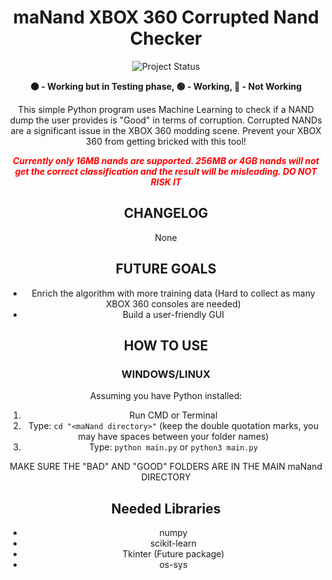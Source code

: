<h1 align="center">maNand XBOX 360 Corrupted Nand Checker</h1>
<p align="center">
  <img src="https://img.shields.io/badge/PROJECT_STATUS-🟠-orange" alt="Project Status">
</p>
<p align="center">
  <strong>🟠 - Working but in Testing phase, 🟢 - Working, 🔴 - Not Working</strong>
</p>
<p align="center">
  This simple Python program uses Machine Learning to check if a NAND dump the user provides is "Good" in terms of corruption. Corrupted NANDs are a significant issue in the XBOX 360 modding scene. Prevent your XBOX 360 from getting bricked with this tool!
</p>
<p align="center">
  <em style="color:red;"><strong>Currently only 16MB nands are supported. 256MB or 4GB nands will not get the correct classification and the result will be misleading. DO NOT RISK IT</strong></em>
</p>
<h2 align="center">CHANGELOG</h2>
<p align="center">
  None
</p>
<h2 align="center">FUTURE GOALS</h2>
<ul align="center">
  <li>Enrich the algorithm with more training data (Hard to collect as many XBOX 360 consoles are needed)</li>
  <li>Build a user-friendly GUI</li>
</ul>
<h2 align="center">HOW TO USE</h2>
<h3 align="center">WINDOWS/LINUX</h3>
<p align="center">Assuming you have Python installed:</p>
<ol align="center">
  <li>Run CMD or Terminal</li>
  <li>Type: <code>cd "&lt;maNand directory&gt;"</code> (keep the double quotation marks, you may have spaces between your folder names)</li>
  <li>Type: <code>python main.py</code> or <code>python3 main.py</code> </li>
</ol>
<p align="center">MAKE SURE THE "BAD" AND "GOOD" FOLDERS ARE IN THE MAIN maNand DIRECTORY</p>
<h2 align="center">Needed Libraries</h2>
<ul align="center">
  <li>numpy</li>
  <li>scikit-learn</li>
  <li>Tkinter (Future package)</li>
  <li>os-sys</li>
</ul>
